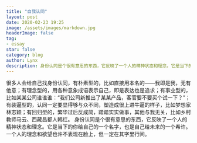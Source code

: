 ```yaml
---
title: "自我认同"
layout: post
date: 2020-02-23 19:25
image: /assets/images/markdown.jpg
headerImage: false
tag:
- essay
star: false
category: blog
author: Lynx
description: 身份认同是个很有意思的东西，它反映了一个人的精神状态和理念。它是当下的你给自己的一个名字，也是自己给未来的一个希许。一个人的理念和欲望也许不表现在脸上，但一定在其字里行间。
---
```




很多人会给自己找身份认同，有朴素型的，比如直接用本名的——我即是我，无有他意；有理念型的，用各种意象成语表示自己，即是表达也是追求；有事业型的，比如某某公司谁谁谁：“我们公司新推出了某某产品，客官要不要买个试一下？”；有装逼型的，认同一定要显得够与众不同，塑造成很上进牛逼的样子，比如梦想家林志颖；有回归型的，繁华过后反成简，踏踏实实做事，其他与我无关，比如乡村教师马云、西藏昌都人韩红。
身份认同是个很有意思的东西，它反映了一个人的精神状态和理念。它是当下的你给自己的一个名字，也是自己给未来的一个希许。一个人的理念和欲望也许不表现在脸上，但一定在其字里行间。